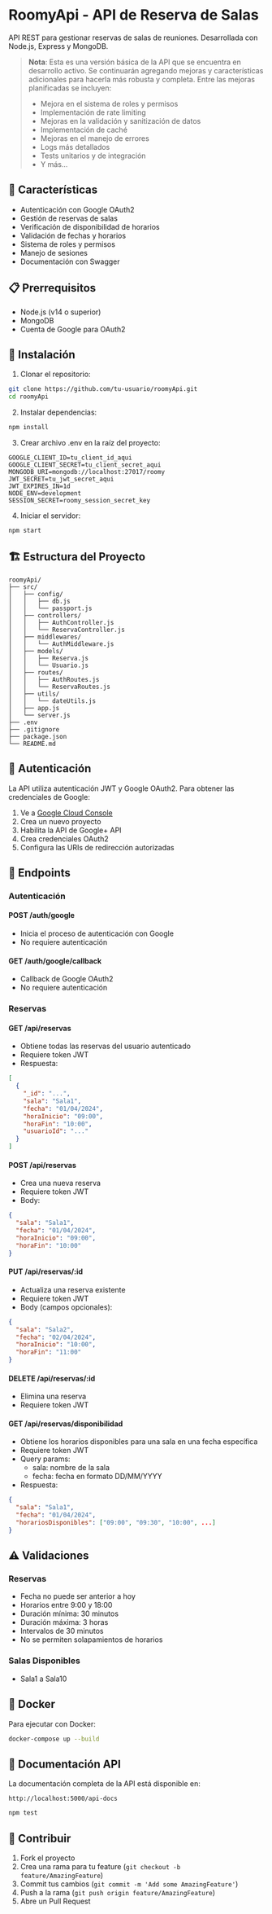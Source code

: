 # RoomyApi - API de Reserva de Salas

API REST para gestionar reservas de salas de reuniones. Desarrollada con Node.js, Express y MongoDB.

> **Nota**: Esta es una versión básica de la API que se encuentra en desarrollo activo. Se continuarán agregando mejoras y características adicionales para hacerla más robusta y completa. Entre las mejoras planificadas se incluyen:
> - Mejora en el sistema de roles y permisos
> - Implementación de rate limiting
> - Mejoras en la validación y sanitización de datos
> - Implementación de caché
> - Mejoras en el manejo de errores
> - Logs más detallados
> - Tests unitarios y de integración
> - Y más...

## 🚀 Características

- Autenticación con Google OAuth2
- Gestión de reservas de salas
- Verificación de disponibilidad de horarios
- Validación de fechas y horarios
- Sistema de roles y permisos
- Manejo de sesiones
- Documentación con Swagger

## 📋 Prerrequisitos

- Node.js (v14 o superior)
- MongoDB
- Cuenta de Google para OAuth2

## 🔧 Instalación

1. Clonar el repositorio:
```bash
git clone https://github.com/tu-usuario/roomyApi.git
cd roomyApi
```

2. Instalar dependencias:
```bash
npm install
```

3. Crear archivo .env en la raíz del proyecto:
```env
GOOGLE_CLIENT_ID=tu_client_id_aqui
GOOGLE_CLIENT_SECRET=tu_client_secret_aqui
MONGODB_URI=mongodb://localhost:27017/roomy
JWT_SECRET=tu_jwt_secret_aqui
JWT_EXPIRES_IN=1d
NODE_ENV=development
SESSION_SECRET=roomy_session_secret_key

```

4. Iniciar el servidor:
```bash
npm start
```

## 🏗️ Estructura del Proyecto

```
roomyApi/
├── src/
│   ├── config/
│   │   ├── db.js
│   │   └── passport.js
│   ├── controllers/
│   │   ├── AuthController.js
│   │   └── ReservaController.js
│   ├── middlewares/
│   │   └── AuthMiddleware.js
│   ├── models/
│   │   ├── Reserva.js
│   │   └── Usuario.js
│   ├── routes/
│   │   ├── AuthRoutes.js
│   │   └── ReservaRoutes.js
│   ├── utils/
│   │   └── dateUtils.js
│   ├── app.js
│   └── server.js
├── .env
├── .gitignore
├── package.json
└── README.md
```

## 🔐 Autenticación

La API utiliza autenticación JWT y Google OAuth2. Para obtener las credenciales de Google:

1. Ve a [Google Cloud Console](https://console.cloud.google.com/)
2. Crea un nuevo proyecto
3. Habilita la API de Google+ API
4. Crea credenciales OAuth2
5. Configura las URIs de redirección autorizadas

## 📡 Endpoints

### Autenticación

#### POST /auth/google
- Inicia el proceso de autenticación con Google
- No requiere autenticación

#### GET /auth/google/callback
- Callback de Google OAuth2
- No requiere autenticación

### Reservas

#### GET /api/reservas
- Obtiene todas las reservas del usuario autenticado
- Requiere token JWT
- Respuesta:
```json
[
  {
    "_id": "...",
    "sala": "Sala1",
    "fecha": "01/04/2024",
    "horaInicio": "09:00",
    "horaFin": "10:00",
    "usuarioId": "..."
  }
]
```

#### POST /api/reservas
- Crea una nueva reserva
- Requiere token JWT
- Body:
```json
{
  "sala": "Sala1",
  "fecha": "01/04/2024",
  "horaInicio": "09:00",
  "horaFin": "10:00"
}
```

#### PUT /api/reservas/:id
- Actualiza una reserva existente
- Requiere token JWT
- Body (campos opcionales):
```json
{
  "sala": "Sala2",
  "fecha": "02/04/2024",
  "horaInicio": "10:00",
  "horaFin": "11:00"
}
```

#### DELETE /api/reservas/:id
- Elimina una reserva
- Requiere token JWT

#### GET /api/reservas/disponibilidad
- Obtiene los horarios disponibles para una sala en una fecha específica
- Requiere token JWT
- Query params:
  - sala: nombre de la sala
  - fecha: fecha en formato DD/MM/YYYY
- Respuesta:
```json
{
  "sala": "Sala1",
  "fecha": "01/04/2024",
  "horariosDisponibles": ["09:00", "09:30", "10:00", ...]
}
```

## ⚠️ Validaciones

### Reservas
- Fecha no puede ser anterior a hoy
- Horarios entre 9:00 y 18:00
- Duración mínima: 30 minutos
- Duración máxima: 3 horas
- Intervalos de 30 minutos
- No se permiten solapamientos de horarios

### Salas Disponibles
- Sala1 a Sala10

## 🐳 Docker

Para ejecutar con Docker:

```bash
docker-compose up --build
```

## 📝 Documentación API

La documentación completa de la API está disponible en:
```
http://localhost:5000/api-docs
```


```bash
npm test
```

## 🤝 Contribuir

1. Fork el proyecto
2. Crea una rama para tu feature (`git checkout -b feature/AmazingFeature`)
3. Commit tus cambios (`git commit -m 'Add some AmazingFeature'`)
4. Push a la rama (`git push origin feature/AmazingFeature`)
5. Abre un Pull Request

